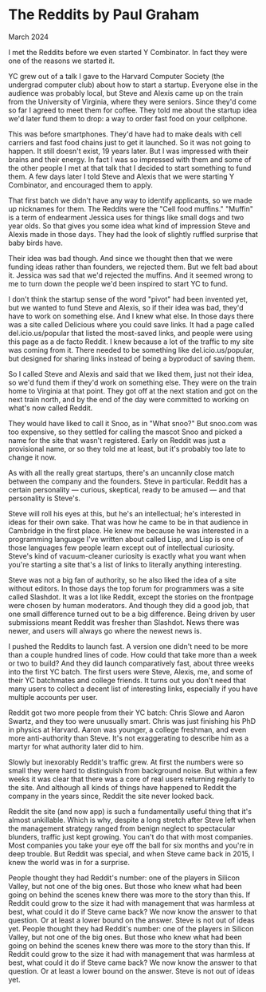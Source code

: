 # The Reddits by Paul Graham

March 2024

I met the Reddits before we even started Y Combinator. In fact they were one of the reasons we started it.

YC grew out of a talk I gave to the Harvard Computer Society (the undergrad computer club) about how to start a startup. Everyone else in the audience was probably local, but Steve and Alexis came up on the train from the University of Virginia, where they were seniors. Since they'd come so far I agreed to meet them for coffee. They told me about the startup idea we'd later fund them to drop: a way to order fast food on your cellphone.

This was before smartphones. They'd have had to make deals with cell carriers and fast food chains just to get it launched. So it was not going to happen. It still doesn't exist, 19 years later. But I was impressed with their brains and their energy. In fact I was so impressed with them and some of the other people I met at that talk that I decided to start something to fund them. A few days later I told Steve and Alexis that we were starting Y Combinator, and encouraged them to apply.

That first batch we didn't have any way to identify applicants, so we made up nicknames for them. The Reddits were the "Cell food muffins." "Muffin" is a term of endearment Jessica uses for things like small dogs and two year olds. So that gives you some idea what kind of impression Steve and Alexis made in those days. They had the look of slightly ruffled surprise that baby birds have.

Their idea was bad though. And since we thought then that we were funding ideas rather than founders, we rejected them. But we felt bad about it. Jessica was sad that we'd rejected the muffins. And it seemed wrong to me to turn down the people we'd been inspired to start YC to fund.

I don't think the startup sense of the word "pivot" had been invented yet, but we wanted to fund Steve and Alexis, so if their idea was bad, they'd have to work on something else. And I knew what else. In those days there was a site called Delicious where you could save links. It had a page called del.icio.us/popular that listed the most-saved links, and people were using this page as a de facto Reddit. I knew because a lot of the traffic to my site was coming from it. There needed to be something like del.icio.us/popular, but designed for sharing links instead of being a byproduct of saving them.

So I called Steve and Alexis and said that we liked them, just not their idea, so we'd fund them if they'd work on something else. They were on the train home to Virginia at that point. They got off at the next station and got on the next train north, and by the end of the day were committed to working on what's now called Reddit.

They would have liked to call it Snoo, as in "What snoo?" But snoo.com was too expensive, so they settled for calling the mascot Snoo and picked a name for the site that wasn't registered. Early on Reddit was just a provisional name, or so they told me at least, but it's probably too late to change it now.

As with all the really great startups, there's an uncannily close match between the company and the founders. Steve in particular. Reddit has a certain personality — curious, skeptical, ready to be amused — and that personality is Steve's.

Steve will roll his eyes at this, but he's an intellectual; he's interested in ideas for their own sake. That was how he came to be in that audience in Cambridge in the first place. He knew me because he was interested in a programming language I've written about called Lisp, and Lisp is one of those languages few people learn except out of intellectual curiosity. Steve's kind of vacuum-cleaner curiosity is exactly what you want when you're starting a site that's a list of links to literally anything interesting.

Steve was not a big fan of authority, so he also liked the idea of a site without editors. In those days the top forum for programmers was a site called Slashdot. It was a lot like Reddit, except the stories on the frontpage were chosen by human moderators. And though they did a good job, that one small difference turned out to be a big difference. Being driven by user submissions meant Reddit was fresher than Slashdot. News there was newer, and users will always go where the newest news is.

I pushed the Reddits to launch fast. A version one didn't need to be more than a couple hundred lines of code. How could that take more than a week or two to build? And they did launch comparatively fast, about three weeks into the first YC batch. The first users were Steve, Alexis, me, and some of their YC batchmates and college friends. It turns out you don't need that many users to collect a decent list of interesting links, especially if you have multiple accounts per user.

Reddit got two more people from their YC batch: Chris Slowe and Aaron Swartz, and they too were unusually smart. Chris was just finishing his PhD in physics at Harvard. Aaron was younger, a college freshman, and even more anti-authority than Steve. It's not exaggerating to describe him as a martyr for what authority later did to him.

Slowly but inexorably Reddit's traffic grew. At first the numbers were so small they were hard to distinguish from background noise. But within a few weeks it was clear that there was a core of real users returning regularly to the site. And although all kinds of things have happened to Reddit the company in the years since, Reddit the site never looked back.

Reddit the site (and now app) is such a fundamentally useful thing that it's almost unkillable. Which is why, despite a long stretch after Steve left when the management strategy ranged from benign neglect to spectacular blunders, traffic just kept growing. You can't do that with most companies. Most companies you take your eye off the ball for six months and you're in deep trouble. But Reddit was special, and when Steve came back in 2015, I knew the world was in for a surprise.

People thought they had Reddit's number: one of the players in Silicon Valley, but not one of the big ones. But those who knew what had been going on behind the scenes knew there was more to the story than this. If Reddit could grow to the size it had with management that was harmless at best, what could it do if Steve came back? We now know the answer to that question. Or at least a lower bound on the answer. Steve is not out of ideas yet.
People thought they had Reddit's number: one of the players in Silicon Valley, but not one of the big ones. But those who knew what had been going on behind the scenes knew there was more to the story than this. If Reddit could grow to the size it had with management that was harmless at best, what could it do if Steve came back? We now know the answer to that question. Or at least a lower bound on the answer. Steve is not out of ideas yet.
